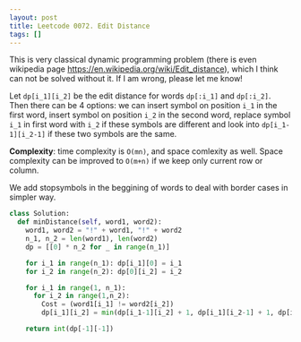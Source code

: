 ```yaml
---
layout: post
title: Leetcode 0072. Edit Distance
tags: []
---
```


This is very classical dynamic programming problem (there is even wikipedia page https://en.wikipedia.org/wiki/Edit_distance), which I think can not be solved without it. If I am wrong, please let me know!

Let `dp[i_1][i_2]` be the edit distance for words `dp[:i_1]` and `dp[:i_2]`. Then there can be 4 options: we can insert symbol on position `i_1` in the first word, insert symbol on position `i_2` in the second word, replace symbol `i_1` in first word with `i_2` if these symbols are different and look into `dp[i_1-1][i_2-1]` if these two symbols are the same.

**Complexity**: time complexity is `O(mn)`, and space comlexity as well. Space complexity can be improved to `O(m+n)` if we keep only current row or column.

We add stopsymbols in the beggining of words to deal with border cases in simpler way.

```python
class Solution:
  def minDistance(self, word1, word2):
    word1, word2 = "!" + word1, "!" + word2
    n_1, n_2 = len(word1), len(word2)
    dp = [[0] * n_2 for _ in range(n_1)]

    for i_1 in range(n_1): dp[i_1][0] = i_1
    for i_2 in range(n_2): dp[0][i_2] = i_2

    for i_1 in range(1, n_1):
      for i_2 in range(1,n_2):
        Cost = (word1[i_1] != word2[i_2])
        dp[i_1][i_2] = min(dp[i_1-1][i_2] + 1, dp[i_1][i_2-1] + 1, dp[i_1-1][i_2-1] + Cost)

    return int(dp[-1][-1])
```
